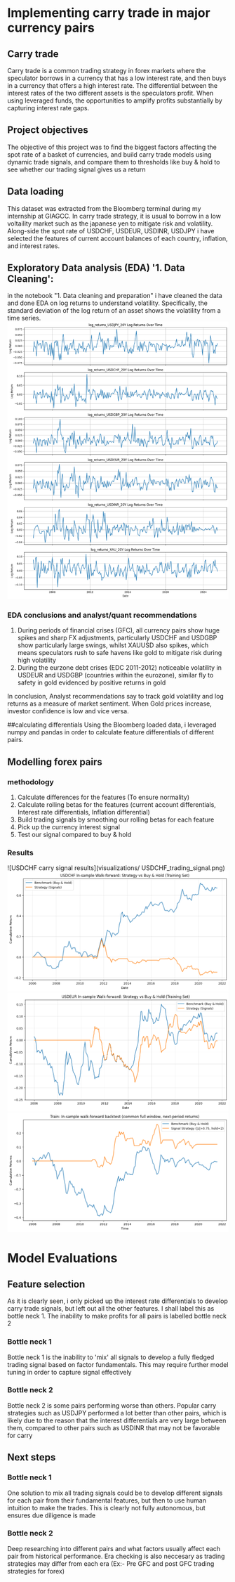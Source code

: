 # Implementing carry trade in major currency pairs
## Carry trade
Carry trade is a common trading strategy in forex markets where the speculator borrows in a currency that has a low interest rate, and then buys in a currency that offers a high interest rate. The differential between the interest rates of the two different assets is the speculators profit. When using leveraged funds, the opportunities to amplify profits substantially by capturing interest rate gaps.

## Project objectives
The objective of this project was to find the biggest factors affecting the spot rate of a basket of currencies, and build carry trade models using dynamic trade signals, and compare them to thresholds like buy & hold to see whether our trading signal gives us a return

## Data loading 
This dataset was extracted from the Bloomberg terminal during my internship at GIAGCC. In carry trade strategy, it is usual to borrow in a low voltaility market such as the japanese yen to mitigate risk and volatility. Along-side the spot rate of USDCHF, USDEUR, USDINR, USDJPY i have selected the features of current account balances of each country, inflation, and interest rates. 

## Exploratory Data analysis (EDA) '1. Data Cleaning':
in the notebook "1. Data cleaning and preparation" i have cleaned the data and done EDA on log returns to understand volatility. Specifically, the standard deviation of the log return of an asset shows the volatility from a time series. 
![Log returns of a basket of currency pairs](visualizations/log_returns.png)
### EDA conclusions and analyst/quant recommendations
1. During periods of financial crises (GFC), all currency pairs show huge spikes and sharp FX adjustments, particularly USDCHF and USDGBP show particularly large swings, whilst XAUUSD also spikes, which means speculators rush to safe havens like gold to mitigate risk during high volatility
2. During the eurzone debt crises (EDC 2011-2012) noticeable volatility in USDEUR and USDGBP (countries within the eurozone), similar fly to safety in gold evidenced by positive returns in gold

In conclusion, Analyst recommendations say to track gold volatility and log returns as a measure of market sentiment. When Gold prices increase, investor confidence is low and vice versa. 

##calculating differentials
Using the Bloomberg loaded data, i leveraged numpy and pandas in order to calculate feature differentials of different pairs. 

## Modelling forex pairs
### methodology
1. Calculate differences for the features (To ensure normality)
2.  Calculate rolling betas for the features (current account differentials, Interest rate differentials, Inflation differential)
3. Build trading signals by smoothing our rolling betas for each feature
4. Pick up the currency interest signal
5. Test our signal compared to buy & hold

### Results
![USDCHF carry signal results](visualizations/ USDCHF_trading_signal.png)
![USDINR trading signal](visualizations/USDINR_trading_signaloutput.png)
![USDEUR trading signal](visualizations/USDEUR_trading_signal.png)
![USDJPY trading signal](visualizations/USDJPY_trading_signaloutput.png)

# Model Evaluations
## Feature selection
As it is clearly seen, i only picked up the interest rate differentials to develop carry trade signals, but left out all the other features. I shall label this as bottle neck 1. The inability to make profits for all pairs is labelled bottle neck 2
### Bottle neck 1
Bottle neck 1 is the inability to 'mix' all signals to develop a fully fledged trading signal based on factor fundamentals. This may require further model tuning in order to capture signal effectively

### Bottle neck 2
Bottle neck 2 is some pairs performing worse than others. Popular carry strategies such as USDJPY performed a lot better than other pairs, which is likely due to the reason that the interest differentials are very large between them, compared to other pairs such as USDINR that may not be favorable for carry

## Next steps
### Bottle neck 1
One solution to mix all trading signals could be to develop different signals for each pair from their fundamental features, but then to use human intuition to make the trades. This is clearly not fully autonomous, but ensures due diligence is made
### Bottle neck 2
Deep researching into different pairs and what factors usually affect each pair from historical performance. Era checking is also neccesary as trading strategies may differ from each era (Ex:- Pre GFC and post GFC trading strategies for forex)






